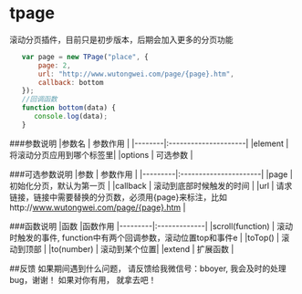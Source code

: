 # tpage
滚动分页插件，目前只是初步版本，后期会加入更多的分页功能
```javascript
   var page = new TPage("place", {
       page: 2,
       url: "http://www.wutongwei.com/page/{page}.htm",
       callback: bottom
   });
   //回调函数
   function bottom(data) {
      console.log(data);
   }

```

###参数说明
|参数名   | 参数作用               |
|--------|:---------------------|
|element | 将滚动分页应用到哪个标签里|
|options |  可选参数              |

###可选参数说明
|参数     | 参数作用               |
|---------|:----------------------|
|page    | 初始化分页，默认为第一页   |
|callback | 滚动到底部时候触发的时间  |
|url     | 请求链接，链接中需要替换的分页数，必须用{page}来标注，比如http://www.wutongwei.com/page/{page}.htm |

###函数说明
|函数     |函数作用
|---------|:-------------|
|scroll(function)   | 滚动时触发的事件, function中有两个回调参数，滚动位置top和事件e |
|toTop()    | 滚动到顶部 |
|to(number) | 滚动到某个位置|
|extend     | 扩展函数  |

##反馈
如果期间遇到什么问题， 请反馈给我微信号：bboyer, 我会及时的处理bug，谢谢！ 如果对你有用， 就拿去吧！
